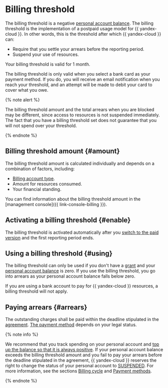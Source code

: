 # Billing threshold

The billing threshold is a negative [personal account balance](../concepts/personal-account.md#balance). The billing threshold is the implementation of a postpaid usage model for {{ yandex-cloud }}. In other words, this is the threshold after which {{ yandex-cloud }} can:

* Require that you settle your arrears before the reporting period.
* Suspend your use of resources.

Your billing threshold is valid for 1 month.

The billing threshold is only valid when you select a bank card as your payment method. If you do, you will receive an email notification when you reach your threshold, and an attempt will be made to debit your card to cover what you owe.

{% note alert %}

The billing threshold amount and the total arrears when you are blocked may be different, since access to resources is not suspended immediately. The fact that you have a billing threshold set does not guarantee that you will not spend over your threshold.

{% endnote %}

## Billing threshold amount {#amount}

The billing threshold amount is calculated individually and depends on a combination of factors, including:

- [Billing account type](../concepts/billing-account.md#ba-types).
- Amount for resources consumed.
- Your financial standing.

You can find information about the billing threshold amount in the [management console]({{ link-console-billing }}).

## Activating a billing threshold {#enable}

The billing threshold is activated automatically after you [switch to the paid version](../operations/activate-commercial.md) and the first reporting period ends.

## Using a billing threshold {#using}

The billing threshold can only be used if you don't have a [grant](../concepts/bonus-account.md) and your [personal account balance](../concepts/personal-account.md#balance) is zero. If you use the billing threshold, you go into arrears as your personal account balance falls below zero.

If you are using a bank account to pay for {{ yandex-cloud }} resources, a billing threshold will not apply.

## Paying arrears {#arrears}

The outstanding charges shall be paid within the deadline stipulated in the [agreement](../concepts/contract.md). [The payment method](../payment/payment-methods.md) depends on your legal status.

{% note info %}

We recommend that you track spending on your personal account and [top up the balance so that it is always positive](../operations/pay-the-bill.md). If your personal account balance exceeds the billing threshold amount and you fail to pay your arrears before the deadline stipulated in the agreement, {{ yandex-cloud }} reserves the right to change the status of your personal account to [SUSPENDED](../concepts/billing-account-statuses.md). For more information, see the sections [Billing cycle](../payment/billing-cycle-business.md) and [Payment methods](../payment/payment-methods.md).

{% endnote %}
